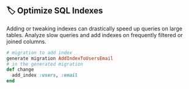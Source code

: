 ## 🏷️ Optimize SQL Indexes

Adding or tweaking indexes can drastically speed up queries on large tables. Analyze slow queries and add indexes on frequently filtered or joined columns.

```ruby
# migration to add index
generate migration AddIndexToUsersEmail
# in the generated migration
def change
  add_index :users, :email
end
```
